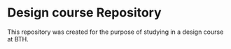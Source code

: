# Design course Repository

This repository was created for the purpose of studying in a design course at BTH.
